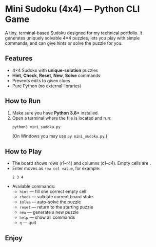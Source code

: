 # Mini Sudoku (4x4) — Python CLI Game

A tiny, terminal-based Sudoku designed for my technical portfolio. It generates uniquely solvable 4×4 puzzles, lets you play with simple commands, and can give hints or solve the puzzle for you.

## Features
- 4×4 Sudoku with **unique-solution** puzzles
- **Hint**, **Check**, **Reset**, **New**, **Solve** commands
- Prevents edits to given clues
- Pure Python (no external libraries)

## How to Run
1. Make sure you have **Python 3.8+** installed.
2. Open a terminal where the file is located and run:
   ```bash
   python3 mini_sudoku.py
   ```
   (On Windows you may use `py mini_sudoku.py`.)

## How to Play
- The board shows rows (r1–r4) and columns (c1–c4). Empty cells are `.`
- Enter moves as `row col value`, for example:
  ```
  2 3 4
  ```
- Available commands:
  - `hint`  — fill one correct empty cell
  - `check` — validate current board state
  - `solve` — auto-solve the puzzle
  - `reset` — return to the starting puzzle
  - `new`   — generate a new puzzle
  - `help`  — show all commands
  - `q`     — quit

## Enjoy
